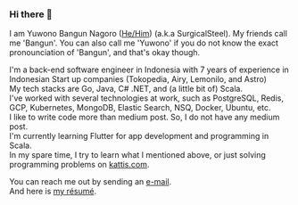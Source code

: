 ### Hi there 👋
I am Yuwono Bangun Nagoro ([He/Him](https://www.mypronouns.org/he-him)) (a.k.a SurgicalSteel). My friends call me 'Bangun'. You can also call me 'Yuwono' if you do not know the exact pronounciation of 'Bangun', and that's okay though.  

I'm a back-end software engineer in Indonesia with 7 years of experience in Indonesian Start up companies (Tokopedia, Airy, Lemonilo, and Astro)  
My tech stacks are Go, Java, C# .NET, and (a little bit of) Scala.  
I've worked with several technologies at work, such as PostgreSQL, Redis, GCP, Kubernetes, MongoDB, Elastic Search, NSQ, Docker, Ubuntu, etc.  
I like to write code more than medium post. So, I do not have any medium post.  
I'm currently learning Flutter for app development and programming in Scala.  
In my spare time, I try to learn what I mentioned above, or just solving programming problems on [kattis.com](https://open.kattis.com/).  

You can reach me out by sending an [e-mail](mailto:bangunnagoro@outlook.com).  
And here is [my résumé](https://github.com/SurgicalSteel/SurgicalSteel/blob/main/Resume%20Yuwono%20Bangun%20Nagoro%20-%20January%202023.pdf).
